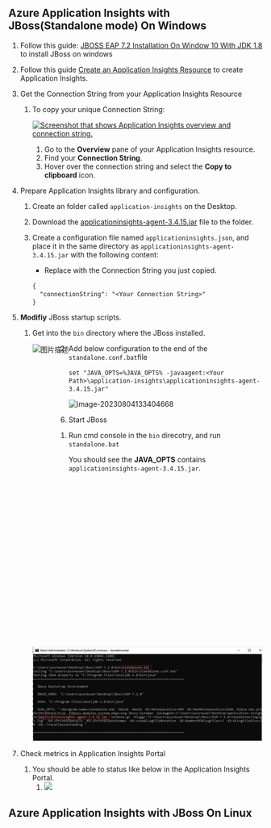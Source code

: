 ## Azure Application Insights with JBoss(Standalone mode) On Windows

1. Follow this guide: [JBOSS EAP 7.2 Installation On Window 10 With JDK 1.8](https://www.youtube.com/watch?v=FCgTSgGaxD8) to install JBoss on windows

2. Follow this guide [Create an Application Insights Resource](https://learn.microsoft.com/en-us/azure/azure-monitor/app/create-workspace-resource#create-a-workspace-based-resource) to create Application Insights.

3. Get the Connection String from your Application Insights Resource

   1. To copy your unique Connection String:

      [![Screenshot that shows Application Insights overview and connection string.](https://learn.microsoft.com/en-us/azure/azure-monitor/app/media/migrate-from-instrumentation-keys-to-connection-strings/migrate-from-instrumentation-keys-to-connection-strings.png)](https://learn.microsoft.com/en-us/azure/azure-monitor/app/media/migrate-from-instrumentation-keys-to-connection-strings/migrate-from-instrumentation-keys-to-connection-strings.png#lightbox)

      1. Go to the **Overview** pane of your Application Insights resource.
      2. Find your **Connection String**.
      3. Hover over the connection string and select the **Copy to clipboard** icon.

4. Prepare  Application Insights library and configuration.

   1. Create an folder called `application-insights` on the Desktop.

   2. Download the [applicationinsights-agent-3.4.15.jar](https://github.com/microsoft/ApplicationInsights-Java/releases/download/3.4.15/applicationinsights-agent-3.4.15.jar) file to the folder.

   3. Create a configuration file named `applicationinsights.json`, and place it in the same directory as `applicationinsights-agent-3.4.15.jar` with the following content:

      - Replace with the Connection String you just copied.

      ```
      {
        "connectionString": "<Your Connection String>"
      }
      ```

5. **Modifiy** JBoss startup scripts.

   1. Get into the `bin` directory where the JBoss installed.

      <img src="https://s2.loli.net/2023/08/04/kBdApyNbPo4mC9Z.png" alt="图片描述" height="600" style="float: left;" >

   2. Add below configuration to the end of the `standalone.conf.bat`file
   
      ```
      set "JAVA_OPTS=%JAVA_OPTS% -javaagent:<Your Path>\application-insights\applicationinsights-agent-3.4.15.jar"
      ```

      ![image-20230804133404668](https://s2.loli.net/2023/08/04/wei2nmpFq6XgEx7.png)

6. Start JBoss
   1. Run cmd console in the `bin` direcotry, and run `standalone.bat`
   
      You should see the **JAVA_OPTS** contains `applicationinsights-agent-3.4.15.jar`.
   
      ![](..\Resources\JBoss\run_standalone_bat.jpg)
   
7. Check metrics in Application Insights Portal
   1. You should be able to status like below in the Application Insights Portal.
      1. ![](https://s2.loli.net/2023/08/04/nkcTMft2xZH86F5.png)

## Azure Application Insights with JBoss On Linux



